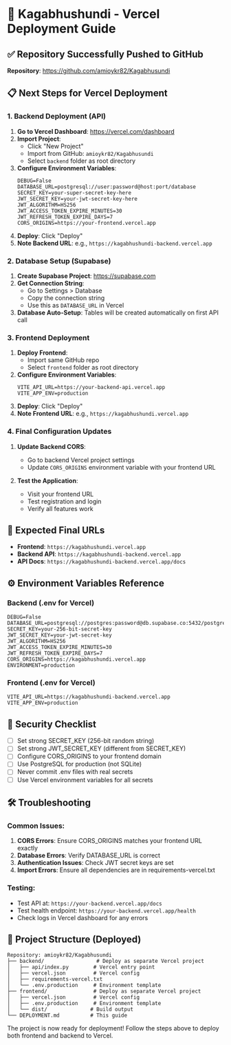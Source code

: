 # 🚀 Kagabhushundi - Vercel Deployment Guide

## ✅ Repository Successfully Pushed to GitHub
**Repository**: https://github.com/amioykr82/Kagabhusundi

## 📋 Next Steps for Vercel Deployment

### 1. Backend Deployment (API)

1. **Go to Vercel Dashboard**: https://vercel.com/dashboard
2. **Import Project**: 
   - Click "New Project"
   - Import from GitHub: `amioykr82/Kagabhusundi`
   - Select `backend` folder as root directory
3. **Configure Environment Variables**:
   ```
   DEBUG=False
   DATABASE_URL=postgresql://user:password@host:port/database
   SECRET_KEY=your-super-secret-key-here
   JWT_SECRET_KEY=your-jwt-secret-key-here
   JWT_ALGORITHM=HS256
   JWT_ACCESS_TOKEN_EXPIRE_MINUTES=30
   JWT_REFRESH_TOKEN_EXPIRE_DAYS=7
   CORS_ORIGINS=https://your-frontend.vercel.app
   ```
4. **Deploy**: Click "Deploy"
5. **Note Backend URL**: e.g., `https://kagabhushundi-backend.vercel.app`

### 2. Database Setup (Supabase)

1. **Create Supabase Project**: https://supabase.com
2. **Get Connection String**: 
   - Go to Settings > Database
   - Copy the connection string
   - Use this as `DATABASE_URL` in Vercel
3. **Database Auto-Setup**: Tables will be created automatically on first API call

### 3. Frontend Deployment

1. **Deploy Frontend**:
   - Import same GitHub repo
   - Select `frontend` folder as root directory
2. **Configure Environment Variables**:
   ```
   VITE_API_URL=https://your-backend-api.vercel.app
   VITE_APP_ENV=production
   ```
3. **Deploy**: Click "Deploy"
4. **Note Frontend URL**: e.g., `https://kagabhushundi.vercel.app`

### 4. Final Configuration Updates

1. **Update Backend CORS**:
   - Go to backend Vercel project settings
   - Update `CORS_ORIGINS` environment variable with your frontend URL
   
2. **Test the Application**:
   - Visit your frontend URL
   - Test registration and login
   - Verify all features work

## 🔗 Expected Final URLs

- **Frontend**: `https://kagabhushundi.vercel.app`
- **Backend API**: `https://kagabhushundi-backend.vercel.app`
- **API Docs**: `https://kagabhushundi-backend.vercel.app/docs`

## ⚙️ Environment Variables Reference

### Backend (.env for Vercel)
```env
DEBUG=False
DATABASE_URL=postgresql://postgres:password@db.supabase.co:5432/postgres
SECRET_KEY=your-256-bit-secret-key
JWT_SECRET_KEY=your-jwt-secret-key
JWT_ALGORITHM=HS256
JWT_ACCESS_TOKEN_EXPIRE_MINUTES=30
JWT_REFRESH_TOKEN_EXPIRE_DAYS=7
CORS_ORIGINS=https://kagabhushundi.vercel.app
ENVIRONMENT=production
```

### Frontend (.env for Vercel)
```env
VITE_API_URL=https://kagabhushundi-backend.vercel.app
VITE_APP_ENV=production
```

## 🔐 Security Checklist

- [ ] Set strong SECRET_KEY (256-bit random string)
- [ ] Set strong JWT_SECRET_KEY (different from SECRET_KEY)
- [ ] Configure CORS_ORIGINS to your frontend domain
- [ ] Use PostgreSQL for production (not SQLite)
- [ ] Never commit .env files with real secrets
- [ ] Use Vercel environment variables for all secrets

## 🛠️ Troubleshooting

### Common Issues:
1. **CORS Errors**: Ensure CORS_ORIGINS matches your frontend URL exactly
2. **Database Errors**: Verify DATABASE_URL is correct
3. **Authentication Issues**: Check JWT secret keys are set
4. **Import Errors**: Ensure all dependencies are in requirements-vercel.txt

### Testing:
- Test API at: `https://your-backend.vercel.app/docs`
- Test health endpoint: `https://your-backend.vercel.app/health`
- Check logs in Vercel dashboard for any errors

## 📁 Project Structure (Deployed)

```
Repository: amioykr82/Kagabhusundi
├── backend/                 # Deploy as separate Vercel project
│   ├── api/index.py        # Vercel entry point
│   ├── vercel.json         # Vercel config
│   ├── requirements-vercel.txt
│   └── .env.production     # Environment template
├── frontend/               # Deploy as separate Vercel project  
│   ├── vercel.json         # Vercel config
│   ├── .env.production     # Environment template
│   └── dist/              # Build output
└── DEPLOYMENT.md          # This guide
```

The project is now ready for deployment! Follow the steps above to deploy both frontend and backend to Vercel.
